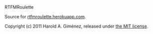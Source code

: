 RTFMRoulette

Source for [rtfmroulette.herokuapp.com](http://rtfmroulette.herokuapp.com).

Copyright (c) 2011 Harold A. Giménez, released under [the MIT license](http://mit-license.org/).
